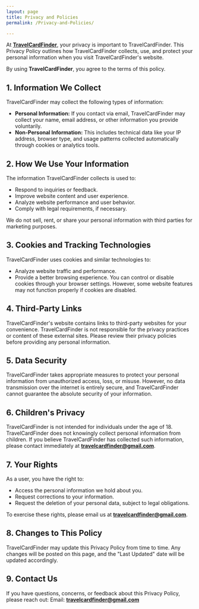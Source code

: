 ```yaml
---
layout: page
title: Privacy and Policies
permalink: /Privacy-and-Policies/

---
```


At **[TravelCardFinder](https://travelcardfinder.github.io)**, your privacy is important to TravelCardFinder. This Privacy Policy outlines how TravelCardFinder collects, use, and protect your personal information when you visit TravelCardFinder's website.

By using **TravelCardFinder**, you agree to the terms of this policy.

## 1. Information We Collect
TravelCardFinder may collect the following types of information:

+ **Personal Information:** If you contact via email, TravelCardFinder may collect your name, email address, or other information you provide voluntarily.
+ **Non-Personal Information:** This includes technical data like your IP address, browser type, and usage patterns collected automatically through cookies or analytics tools.

## 2. How We Use Your Information
The information TravelCardFinder collects is used to:

+ Respond to inquiries or feedback.
+ Improve website content and user experience.
+ Analyze website performance and user behavior.
+ Comply with legal requirements, if necessary.

We do not sell, rent, or share your personal information with third parties for marketing purposes.

## 3. Cookies and Tracking Technologies
TravelCardFinder uses cookies and similar technologies to:

+ Analyze website traffic and performance.
+ Provide a better browsing experience.
You can control or disable cookies through your browser settings. However, some website features may not function properly if cookies are disabled.

## 4. Third-Party Links
TravelCardFinder's website contains links to third-party websites for your convenience. TravelCardFinder is not responsible for the privacy practices or content of these external sites. Please review their privacy policies before providing any personal information.

## 5. Data Security
TravelCardFinder takes appropriate measures to protect your personal information from unauthorized access, loss, or misuse. However, no data transmission over the internet is entirely secure, and TravelCardFinder cannot guarantee the absolute security of your information.

## 6. Children's Privacy
TravelCardFinder is not intended for individuals under the age of 18. TravelCardFinder does not knowingly collect personal information from children. If you believe TravelCardFinder has collected such information, please contact immediately at **[travelcardfinder@gmail.com](mailto:travelcardfinder@gmail.com)**.

## 7. Your Rights
As a user, you have the right to:

+ Access the personal information we hold about you.
+ Request corrections to your information.
+ Request the deletion of your personal data, subject to legal obligations.

To exercise these rights, please email us at **[travelcardfinder@gmail.com](mailto:travelcardfinder@gmail.com)**.

## 8. Changes to This Policy
TravelCardFinder may update this Privacy Policy from time to time. Any changes will be posted on this page, and the "Last Updated" date will be updated accordingly.

## 9. Contact Us
If you have questions, concerns, or feedback about this Privacy Policy, please reach out:
Email: **[travelcardfinder@gmail.com](mailto:travelcardfinder@gmail.com)**